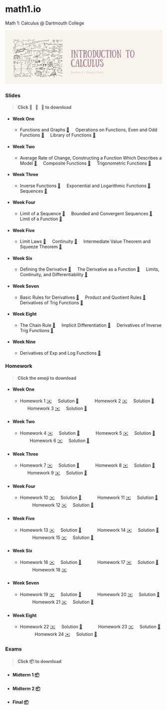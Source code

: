 # math1.io
Math 1: Calculus @ Dartmouth College

<p align = "center" >
<img src="./images/cover_chen.png" alt="" width="900">
</p>

### Slides 
> #### Click :pancakes: &nbsp; :fried_egg: &nbsp; :ice_cream: to download

* #### Week One

  * Functions and Graphs [:pancakes:](https://github.com/fudab/Math-1/blob/master/slides/pdf/M1_Lec1.pdf) &nbsp; &nbsp; Operations on Functions, Even and Odd Functions [:pancakes:](https://github.com/fudab/Math-1/blob/master/slides/pdf/M1_Lec2.pdf) &nbsp; &nbsp; Library of Functions [:pancakes:](https://github.com/fudab/Math-1/blob/master/slides/pdf/M1_Lec3.pdf)

* #### Week Two

  * Average Rate of Change, Constructing a Function Which Describes a Model [:pancakes:](https://github.com/fudab/Math-1/blob/master/slides/pdf/M1_Lec4.pdf) &nbsp; &nbsp; Composite Functions [:pancakes:](https://github.com/fudab/Math-1/blob/master/slides/pdf/M1_Lec5.pdf) &nbsp; &nbsp; Trigonometric Functions [:pancakes:](https://github.com/fudab/Math-1/blob/master/slides/pdf/M1_Lec6.pdf)

* #### Week Three

  * Inverse Functions [:pancakes:](https://github.com/fudab/Math-1/blob/master/slides/pdf/M1_Lec7.pdf) &nbsp; &nbsp; Exponential and Logarithmic Functions [:pancakes:](https://github.com/fudab/Math-1/blob/master/slides/pdf/M1_Lec8.pdf) &nbsp; &nbsp; Sequences [:pancakes:](https://github.com/fudab/Math-1/blob/master/slides/pdf/M1_Lec9.pdf)
  
* #### Week Four
  
  * Limit of a Sequence [:fried_egg:](https://github.com/fudab/Math-1/blob/master/slides/pdf/M1_Lec10.pdf) &nbsp; &nbsp; Bounded and Convergent Sequences [:fried_egg:](https://github.com/fudab/Math-1/blob/master/slides/pdf/M1_Lec11.pdf) &nbsp; &nbsp; Limit of a Function [:fried_egg:](https://github.com/fudab/Math-1/blob/master/slides/pdf/M1_Lec12.pdf)
  
* #### Week Five

  * Limit Laws [:fried_egg:](https://github.com/fudab/Math-1/blob/master/slides/pdf/M1_Lec13.pdf) &nbsp; &nbsp; Continuity [:fried_egg:](https://github.com/fudab/Math-1/blob/master/slides/pdf/M1_Lec14.pdf) &nbsp; &nbsp; Intermediate Value Theorem and Squeeze Theorem [:fried_egg:](https://github.com/fudab/Math-1/blob/master/slides/pdf/M1_Lec15.pdf)
  
* #### Week Six

  * Defining the Derivative [:fried_egg:](https://github.com/fudab/Math-1/blob/master/slides/pdf/M1_Lec16.pdf) &nbsp; &nbsp; The Derivative as a Function [:fried_egg:](https://github.com/fudab/Math-1/blob/master/slides/pdf/M1_Lec17.pdf) &nbsp; &nbsp; Limits, Continuity, and Differentiability [:fried_egg:](https://github.com/fudab/Math-1/blob/master/slides/pdf/M1_Lec18.pdf)
  

* #### Week Seven

  * Basic Rules for Derivatives [:ice_cream:](https://github.com/fudab/Math-1/blob/master/slides/pdf/M1_Lec19.pdf) &nbsp; &nbsp; Product and Quotient Rules [:ice_cream:](https://github.com/fudab/Math-1/blob/master/slides/pdf/M1_Lec20.pdf) &nbsp; &nbsp; Derivatives of Trig Functions [:ice_cream:](https://github.com/fudab/Math-1/blob/master/slides/pdf/M1_Lec21.pdf) 
  
* #### Week Eight

  * The Chain Rule [:ice_cream:](https://github.com/fudab/Math-1/blob/master/slides/pdf/M1_Lec22.pdf) &nbsp; &nbsp; Implicit Differentiation [:ice_cream:](https://github.com/fudab/Math-1/blob/master/slides/pdf/M1_Lec23.pdf) &nbsp; &nbsp; Derivatives of Inverse Trig Functions [:ice_cream:](https://github.com/fudab/Math-1/blob/master/slides/pdf/M1_Lec24.pdf) 
  
* #### Week Nine

  * Derivatives of Exp and Log Functions [:ice_cream:](https://github.com/fudab/Math-1/blob/master/slides/pdf/M1_Lec25.pdf)

### Homework 
> #### Click the emoji to download

* #### Week One 

  * Homework 1 [:envelope:](https://github.com/fudab/Math-1/blob/master/homework/M1_HW1.pdf)  &nbsp; &nbsp; Solution [:incoming_envelope:](https://github.com/fudab/Math-1/blob/master/homework/solution/M1_HW1_Solution.pdf) &nbsp; &nbsp; &nbsp; &nbsp; &nbsp; &nbsp; Homework 2 [:envelope:](https://github.com/fudab/Math-1/blob/master/homework/M1_HW2.pdf)  &nbsp; &nbsp; Solution [:incoming_envelope:](https://github.com/fudab/Math-1/blob/master/homework/solution/M1_HW2_Solution.pdf) &nbsp; &nbsp; &nbsp; &nbsp; &nbsp; &nbsp; Homework 3 [:envelope:](https://github.com/fudab/Math-1/blob/master/homework/M1_HW3.pdf)  &nbsp; &nbsp; Solution [:incoming_envelope:](https://github.com/fudab/Math-1/blob/master/homework/solution/M1_HW3_Solution.pdf)
  
* #### Week Two

  * Homework 4 [:envelope:](https://github.com/fudab/Math-1/blob/master/homework/M1_HW4.pdf)  &nbsp; &nbsp; Solution [:incoming_envelope:](https://github.com/fudab/Math-1/blob/master/homework/solution/M1_HW4_Solution.pdf) &nbsp; &nbsp; &nbsp; &nbsp; &nbsp; &nbsp; Homework 5 [:envelope:](https://github.com/fudab/Math-1/blob/master/homework/M1_HW5.pdf)  &nbsp; &nbsp; Solution [:incoming_envelope:](https://github.com/fudab/Math-1/blob/master/homework/solution/M1_HW5_Solution.pdf) &nbsp; &nbsp; &nbsp; &nbsp; &nbsp; &nbsp; Homework 6 [:envelope:](https://github.com/fudab/Math-1/blob/master/homework/M1_HW6.pdf)  &nbsp; &nbsp; Solution [:incoming_envelope:](https://github.com/fudab/Math-1/blob/master/homework/solution/M1_HW6_Solution.pdf)
  
* #### Week Three

  * Homework 7 [:envelope:](https://github.com/fudab/Math-1/blob/master/homework/M1_HW7.pdf)  &nbsp; &nbsp; Solution [:incoming_envelope:](https://github.com/fudab/Math-1/blob/master/homework/solution/M1_HW7_Solution.pdf) &nbsp; &nbsp; &nbsp; &nbsp; &nbsp; &nbsp; Homework 8 [:envelope:](https://github.com/fudab/Math-1/blob/master/homework/M1_HW8.pdf)  &nbsp; &nbsp; Solution [:incoming_envelope:](https://github.com/fudab/Math-1/blob/master/homework/solution/M1_HW8_Solution.pdf) &nbsp; &nbsp; &nbsp; &nbsp; &nbsp; &nbsp; Homework 9 [:envelope:](https://github.com/fudab/Math-1/blob/master/homework/M1_HW9.pdf)  &nbsp; &nbsp; Solution [:incoming_envelope:](https://github.com/fudab/Math-1/blob/master/homework/solution/M1_HW9_Solution.pdf)
  
* #### Week Four

  * Homework 10 [:envelope:](https://github.com/fudab/Math-1/blob/master/homework/M1_HW10.pdf)  &nbsp; &nbsp; Solution [:incoming_envelope:](https://github.com/fudab/Math-1/blob/master/homework/solution/M1_HW10_Solution.pdf) &nbsp; &nbsp; &nbsp; &nbsp; &nbsp; &nbsp; Homework 11 [:envelope:](https://github.com/fudab/Math-1/blob/master/homework/M1_HW11.pdf)  &nbsp; &nbsp; Solution [:incoming_envelope:](https://github.com/fudab/Math-1/blob/master/homework/solution/M1_HW11_Solution.pdf) &nbsp; &nbsp; &nbsp; &nbsp; &nbsp; &nbsp; Homework 12 [:envelope:](https://github.com/fudab/Math-1/blob/master/homework/M1_HW12.pdf)  &nbsp; &nbsp; Solution [:incoming_envelope:](https://github.com/fudab/Math-1/blob/master/homework/solution/M1_HW12_Solution.pdf)
  
* #### Week Five

  * Homework 13 [:envelope:](https://github.com/fudab/Math-1/blob/master/homework/M1_HW13.pdf)  &nbsp; &nbsp; Solution [:incoming_envelope:](https://github.com/fudab/Math-1/blob/master/homework/solution/M1_HW13_Solution.pdf) &nbsp; &nbsp; &nbsp; &nbsp; &nbsp; &nbsp; Homework 14 [:envelope:](https://github.com/fudab/Math-1/blob/master/homework/M1_HW14.pdf)  &nbsp; &nbsp; Solution [:incoming_envelope:](https://github.com/fudab/Math-1/blob/master/homework/solution/M1_HW14_Solution.pdf) &nbsp; &nbsp; &nbsp; &nbsp; &nbsp; &nbsp; Homework 15 [:envelope:](https://github.com/fudab/Math-1/blob/master/homework/M1_HW15.pdf)  &nbsp; &nbsp; Solution [:incoming_envelope:](https://github.com/fudab/Math-1/blob/master/homework/solution/M1_HW15_Solution.pdf)
  
* #### Week Six

  * Homework 16 [:envelope:](https://github.com/fudab/Math-1/blob/master/homework/M1_HW16.pdf)  &nbsp; &nbsp; Solution [:incoming_envelope:](https://github.com/fudab/Math-1/blob/master/homework/solution/M1_HW16_Solution.pdf) &nbsp; &nbsp; &nbsp; &nbsp; &nbsp; &nbsp; Homework 17 [:envelope:](https://github.com/fudab/Math-1/blob/master/homework/M1_HW17.pdf)  &nbsp; &nbsp; Solution [:incoming_envelope:](https://github.com/fudab/Math-1/blob/master/homework/solution/M1_HW17_Solution.pdf) &nbsp; &nbsp; &nbsp; &nbsp; &nbsp; &nbsp; Homework 18 [:envelope:](https://github.com/fudab/Math-1/blob/master/homework/M1_HW18.pdf)  
    
* #### Week Seven

  * Homework 19 [:envelope:](https://github.com/fudab/Math-1/blob/master/homework/M1_HW19.pdf)  &nbsp; &nbsp; Solution [:incoming_envelope:](https://github.com/fudab/Math-1/blob/master/homework/solution/M1_HW19_Solution.pdf) &nbsp; &nbsp; &nbsp; &nbsp; &nbsp; &nbsp; Homework 20 [:envelope:](https://github.com/fudab/Math-1/blob/master/homework/M1_HW20.pdf)  &nbsp; &nbsp; Solution [:incoming_envelope:](https://github.com/fudab/Math-1/blob/master/homework/solution/M1_HW20_Solution.pdf) &nbsp; &nbsp; &nbsp; &nbsp; &nbsp; &nbsp; Homework 21 [:envelope:](https://github.com/fudab/Math-1/blob/master/homework/M1_HW21.pdf)  &nbsp; &nbsp; Solution [:incoming_envelope:](https://github.com/fudab/Math-1/blob/master/homework/solution/M1_HW21_Solution.pdf)
  
* #### Week Eight

  * Homework 22 [:envelope:](https://github.com/fudab/Math-1/blob/master/homework/M1_HW22.pdf)  &nbsp; &nbsp; Solution [:incoming_envelope:](https://github.com/fudab/Math-1/blob/master/homework/solution/M1_HW22_Solution.pdf) &nbsp; &nbsp; &nbsp; &nbsp; &nbsp; &nbsp; Homework 23 [:envelope:](https://github.com/fudab/Math-1/blob/master/homework/M1_HW23.pdf)  &nbsp; &nbsp; Solution [:incoming_envelope:](https://github.com/fudab/Math-1/blob/master/homework/solution/M1_HW23_Solution.pdf) &nbsp; &nbsp; &nbsp; &nbsp; &nbsp; &nbsp; Homework 24 [:envelope:](https://github.com/fudab/Math-1/blob/master/homework/M1_HW24.pdf)  &nbsp; &nbsp; Solution [:incoming_envelope:](https://github.com/fudab/Math-1/blob/master/homework/solution/M1_HW24_Solution.pdf)

### Exams 

> #### Click :package: to download

* #### Midterm 1 [:package:](https://github.com/fudab/Math-1/blob/master/exams/Midterm1.pdf)
* #### Midterm 2 [:package:](https://github.com/fudab/Math-1/blob/master/exams/Midterm2.pdf)
* #### Final [:package:](https://github.com/fudab/Math-1/blob/master/exams/Final.pdf) 

